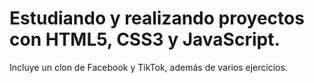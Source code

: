 # Estudiando y realizando proyectos con HTML5, CSS3 y JavaScript.
Incluye un clon de Facebook y TikTok, además de varios ejercicios.
